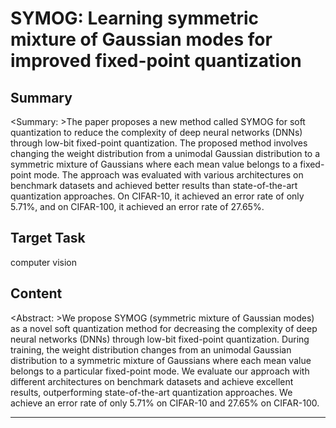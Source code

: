 # SYMOG: Learning symmetric mixture of Gaussian modes for improved fixed-point quantization

## Summary

<Summary: >The paper proposes a new method called SYMOG for soft quantization to reduce the complexity of deep neural networks (DNNs) through low-bit fixed-point quantization. The proposed method involves changing the weight distribution from a unimodal Gaussian distribution to a symmetric mixture of Gaussians where each mean value belongs to a fixed-point mode. The approach was evaluated with various architectures on benchmark datasets and achieved better results than state-of-the-art quantization approaches. On CIFAR-10, it achieved an error rate of only 5.71%, and on CIFAR-100, it achieved an error rate of 27.65%.


## Target Task

computer vision

## Content

<Abstract: >We propose SYMOG (symmetric mixture of Gaussian modes) as a novel soft quantization method for decreasing the complexity of deep neural networks (DNNs) through low-bit fixed-point quantization. During training, the weight distribution changes from an unimodal Gaussian distribution to a symmetric mixture of Gaussians where each mean value belongs to a particular fixed-point mode. We evaluate our approach with different architectures on benchmark datasets and achieve excellent results, outperforming state-of-the-art quantization approaches. We achieve an error rate of only 5.71% on CIFAR-10 and 27.65% on CIFAR-100.



---

